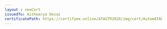 ```yaml
--- 
layout : newCert 
issuedTo: Aishwarya Desai 
certificatePath: https://certifyme.online/ATAGTR2020/img/cert/AutomATAhon/AishwaryaDesai_42eca.png
--- 
```

